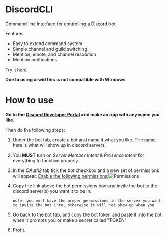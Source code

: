 # DiscordCLI
Command line interface for controlling a Discord bot

Features:
* Easy to extend command system
* Simple channel and guild switching
* Mention, emote, and channel resolution
* Mention notifications

Try it [here](https://replit.com/@Derpius/DiscordCLI)

**Due to using urwid this is not compatible with Windows**

# How to use
**Go to the [Discord Developer Portal](https://discord.com/developers/applications) and make an app with any name you like.**

Then do the following steps:

 1. Under the bot tab, create a bot and name it what you like. The name here is what will show up in discord servers.

 2. You **MUST** turn on *Server Member Intent* & *Presence Intent* for everything to function properly.

 3. In the *OAuth2* tab tick the *bot* checkbox and a new set of permissions will appear. [Enable the following permissions:](https://imgur.com/a/Wh4414y)![Permissions](https://i.imgur.com/x1ggqFE.png)
 4. Copy the link above the bot permissions box and invite the bot to the discord server(s) you want it to be in.
      
      `note: you must have the proper permissions in the server you want to invite the bot into, otherwise it will not show up when you `

 5. Go back to the bot tab, and copy the bot token and paste it into the bot when it prompts you or make a secret called "TOKEN"

 6. Profit.
